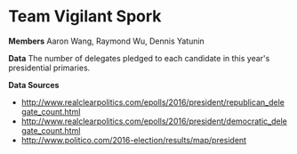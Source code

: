 # Team Vigilant Spork
**Members**
Aaron Wang, Raymond Wu, Dennis Yatunin

**Data**
The number of delegates pledged to each candidate in this year's presidential primaries.

**Data Sources**
* http://www.realclearpolitics.com/epolls/2016/president/republican_delegate_count.html
* http://www.realclearpolitics.com/epolls/2016/president/democratic_delegate_count.html
* http://www.politico.com/2016-election/results/map/president
